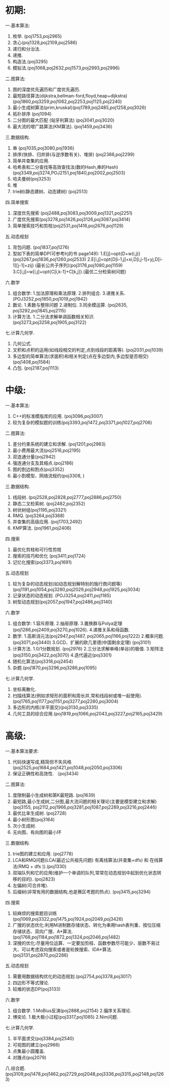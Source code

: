 # 初期:

一.基本算法:
  1. 枚举. (poj1753,poj2965)
  2. 贪心(poj1328,poj2109,poj2586)
  3. 递归和分治法.
  4. 递推.
  5. 构造法.(poj3295)
  6. 模拟法.(poj1068,poj2632,poj1573,poj2993,poj2996)

二.图算法:

  1. 图的深度优先遍历和广度优先遍历.
  2. 最短路径算法(dijkstra,bellman-ford,floyd,heap+dijkstra) (poj1860,poj3259,poj1062,poj2253,poj1125,poj2240)
  3. 最小生成树算法(prim,kruskal)(poj1789,poj2485,poj1258,poj3026)
  4. 拓扑排序 (poj1094)
  5. 二分图的最大匹配 (匈牙利算法) (poj3041,poj3020)
  6. 最大流的增广路算法(KM算法). (poj1459,poj3436)

三.数据结构.
  1. 串 (poj1035,poj3080,poj1936)
  2. 排序(快排、归并排(与逆序数有关)、堆排) (poj2388,poj2299)
  3. 简单并查集的应用.
  4. 哈希表和二分查找等高效查找法(数的Hash,串的Hash)(poj3349,poj3274,POJ2151,poj1840,poj2002,poj2503)
  5. 哈夫曼树(poj3253)
  6. 堆
  7. trie树(静态建树、动态建树) (poj2513)

四.简单搜索
  1. 深度优先搜索 (poj2488,poj3083,poj3009,poj1321,poj2251)
  2. 广度优先搜索(poj3278,poj1426,poj3126,poj3087.poj3414)
  3. 简单搜索技巧和剪枝(poj2531,poj1416,poj2676,poj1129)

五.动态规划
  1. 背包问题. (poj1837,poj1276)
  2. 型如下表的简单DP(可参考lrj的书 page149):
       1.E[j]=opt{D+w(i,j)} (poj3267,poj1836,poj1260,poj2533)
       2.E[i,j]=opt{D[i-1,j]+xi,D[i,j-1]+yj,D[i-1][j-1]+zij} (最长公共子序列)(poj3176,poj1080,poj1159)
       3.C[i,j]=w[i,j]+opt{C[i,k-1]+C[k,j]}.(最优二分检索树问题) 

六.数学
  1. 组合数学:
        1.加法原理和乘法原理. 
        2.排列组合. 
        3.递推关系. (POJ3252,poj1850,poj1019,poj1942)
  2. 数论.
        1.素数与整除问题 
        2.进制位. 
        3.同余模运算.
          (poj2635, poj3292,poj1845,poj2115)
  3. 计算方法.
        1.二分法求解单调函数相关知识.(poj3273,poj3258,poj1905,poj3122)

七.计算几何学.

  1. 几何公式.
  2. 叉积和点积的运用(如线段相交的判定,点到线段的距离等). (poj2031,poj1039)
  3. 多边型的简单算法(求面积)和相关判定(点在多边型内,多边型是否相交) (poj1408,poj1584)
  4. 凸包.  (poj2187,poj1113)

# 中级:

一.基本算法:
  1. C++的标准模版库的应用. (poj3096,poj3007)
  2. 较为复杂的模拟题的训练(poj3393,poj1472,poj3371,poj1027,poj2706)

二.图算法:
  1. 差分约束系统的建立和求解. (poj1201,poj2983)
  2. 最小费用最大流(poj2516,poj2195)
  3. 双连通分量(poj2942)
  4. 强连通分支及其缩点.(poj2186)
  5. 图的割边和割点(poj3352)
  6. 最小割模型、网络流规约(poj3308, )

三.数据结构.
  1. 线段树. (poj2528,poj2828,poj2777,poj2886,poj2750)
  2. 静态二叉检索树. (poj2482,poj2352)
  3. 树状树组(poj1195,poj3321)
  4. RMQ. (poj3264,poj3368)
  5. 并查集的高级应用. (poj1703,2492)
  6. KMP算法. (poj1961,poj2406)

四.搜索
  1. 最优化剪枝和可行性剪枝
  2. 搜索的技巧和优化 (poj3411,poj1724)
  3. 记忆化搜索(poj3373,poj1691)
     
五.动态规划 
  1. 较为复杂的动态规划(如动态规划解特别的施行商问题等)(poj1191,poj1054,poj3280,poj2029,poj2948,poj1925,poj3034)
  2. 记录状态的动态规划. (POJ3254,poj2411,poj1185)
  3. 树型动态规划(poj2057,poj1947,poj2486,poj3140)

六.数学
  1. 组合数学:
        1.容斥原理. 
        2.抽屉原理. 
        3.置换群与Polya定理(poj1286,poj2409,poj3270,poj1026). 
        4.递推关系和母函数.         
  2. 数学.
        1.高斯消元法(poj2947,poj1487, poj2065,poj1166,poj1222)
        2.概率问题. (poj3071,poj3440)
        3.GCD、扩展的欧几里德(中国剩余定理) (poj3101) 
  3. 计算方法.
        1.0/1分数规划. (poj2976)
        2.三分法求解单峰(单谷)的极值. 
        3.矩阵法(poj3150,poj3422,poj3070)
        4.迭代逼近(poj3301)
  4. 随机化算法(poj3318,poj2454)
  5. 杂题.(poj1870,poj3296,poj3286,poj1095)

七.计算几何学.
  1. 坐标离散化.
  2. 扫描线算法(例如求矩形的面积和周长并,常和线段树或堆一起使用). (poj1765,poj1177,poj1151,poj3277,poj2280,poj3004)
  3. 多边形的内核(半平面交)(poj3130,poj3335)
  4. 几何工具的综合应用.(poj1819,poj1066,poj2043,poj3227,poj2165,poj3429)

# 高级:

一.基本算法要求:
  1. 代码快速写成,精简但不失风格(poj2525,poj1684,poj1421,poj1048,poj2050,poj3306)
  2. 保证正确性和高效性.  （poj3434)

二.图算法:
  1. 度限制最小生成树和第K最短路. (poj1639)
  2. 最短路,最小生成树,二分图,最大流问题的相关理论(主要是模型建立和求解)(poj3155, poj2112,poj1966,poj3281,poj1087,poj2289,poj3216,poj2446)
  3. 最优比率生成树.  (poj2728)
  4. 最小树形图(poj3164)
  5. 次小生成树.
  6. 无向图、有向图的最小环

三.数据结构.
  1. trie图的建立和应用. (poj2778)
  2. LCA和RMQ问题(LCA(最近公共祖先问题) 有离线算法(并查集+dfs) 和 在线算法(RMQ + dfs )).(poj1330)
  3. 双端队列和它的应用(维护一个单调的队列,常常在动态规划中起到优化状态转移的目的).  (poj2823)
  4. 左偏树(可合并堆).
  5. 后缀树(非常有用的数据结构,也是赛区考题的热点). (poj3415,poj3294)

四.搜索
  1. 较麻烦的搜索题目训练(poj1069,poj3322,poj1475,poj1924,poj2049,poj3426)
  2. 广搜的状态优化:利用M进制数存储状态、转化为串用hash表判重、按位压缩存储状态、双向广搜、A*算法. (poj1768,poj1184,poj1872,poj1324,poj2046,poj1482)
  3. 深搜的优化:尽量用位运算、一定要加剪枝、函数参数尽可能少、层数不易过大、可以考虑双向搜索或者是轮换搜索、IDA*算法. (poj3131,poj2870,poj2286)

五.动态规划
  1. 需要用数据结构优化的动态规划.(poj2754,poj3378,poj3017)
  2. 四边形不等式理论.
  3. 较难的状态DP(poj3133)

六.数学  
  1. 组合数学.
        1.MoBius反演(poj2888,poj2154)
        2.偏序关系理论. 
  2. 博奕论.
        1.极大极小过程(poj3317,poj1085)
        2.Nim问题. 

七.计算几何学.
  1. 半平面求交(poj3384,poj2540)
  2. 可视图的建立(poj2966)
  3. 点集最小圆覆盖.
  4. 对踵点(poj2079)

八.综合题.
      (poj3109,poj1478,poj1462,poj2729,poj2048,poj3336,poj3315,poj2148,poj1263)

